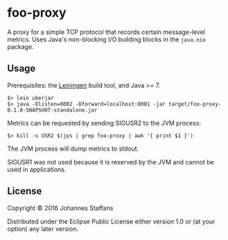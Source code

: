 # foo-proxy

A proxy for a simple TCP protocol that records certain message-level metrics.
Uses Java's non-blocking I/O building blocks in the `java.nio` package.

## Usage

Prerequisites: the [Leiningen][lein] build tool, and Java >= 7.

```
$> lein uberjar
$> java -Dlisten=8002 -Dforward=localhost:8001 -jar target/foo-proxy-0.1.0-SNAPSHOT-standalone.jar
```

Metrics can be requested by sending SIGUSR2 to the JVM process:

```
$> kill -s USR2 $(jps | grep foo-proxy | awk '{ print $1 }')
```
The JVM process will dump metrics to stdout.

SIGUSR1 was not used because it is reserved by the JVM and cannot be used in applications.

## License

Copyright © 2016 Johannes Staffans

Distributed under the Eclipse Public License either version 1.0 or (at
your option) any later version.

[lein]: http://leiningen.org/

